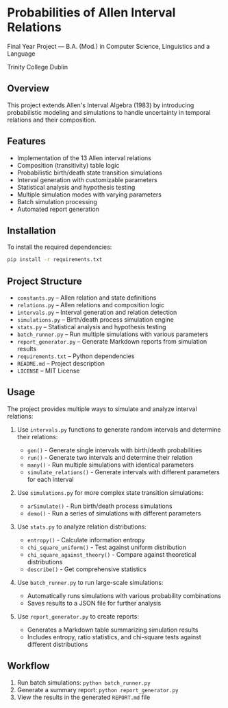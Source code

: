 # Probabilities of Allen Interval Relations

Final Year Project — B.A. (Mod.) in Computer Science, Linguistics and a Language

Trinity College Dublin

## Overview

This project extends Allen's Interval Algebra (1983) by introducing probabilistic modeling and simulations to handle uncertainty in temporal relations and their composition.

## Features

- Implementation of the 13 Allen interval relations
- Composition (transitivity) table logic
- Probabilistic birth/death state transition simulations
- Interval generation with customizable parameters
- Statistical analysis and hypothesis testing
- Multiple simulation modes with varying parameters
- Batch simulation processing
- Automated report generation

## Installation

To install the required dependencies:

```bash
pip install -r requirements.txt
```

## Project Structure

- `constants.py` – Allen relation and state definitions
- `relations.py` – Allen relations and composition logic
- `intervals.py` – Interval generation and relation detection
- `simulations.py` – Birth/death process simulation engine
- `stats.py` – Statistical analysis and hypothesis testing
- `batch_runner.py` – Run multiple simulations with various parameters
- `report_generator.py` – Generate Markdown reports from simulation results
- `requirements.txt` – Python dependencies
- `README.md` – Project description
- `LICENSE` – MIT License

## Usage

The project provides multiple ways to simulate and analyze interval relations:

1. Use `intervals.py` functions to generate random intervals and determine their relations:
   - `gen()` - Generate single intervals with birth/death probabilities
   - `run()` - Generate two intervals and determine their relation
   - `many()` - Run multiple simulations with identical parameters
   - `simulate_relations()` - Generate intervals with different parameters for each interval

2. Use `simulations.py` for more complex state transition simulations:
   - `arSimulate()` - Run birth/death process simulations
   - `demo()` - Run a series of simulations with different parameters

3. Use `stats.py` to analyze relation distributions:
   - `entropy()` - Calculate information entropy
   - `chi_square_uniform()` - Test against uniform distribution
   - `chi_square_against_theory()` - Compare against theoretical distributions
   - `describe()` - Get comprehensive statistics

4. Use `batch_runner.py` to run large-scale simulations:
   - Automatically runs simulations with various probability combinations
   - Saves results to a JSON file for further analysis

5. Use `report_generator.py` to create reports:
   - Generates a Markdown table summarizing simulation results
   - Includes entropy, ratio statistics, and chi-square tests against different distributions

## Workflow

1. Run batch simulations: `python batch_runner.py`
2. Generate a summary report: `python report_generator.py`
3. View the results in the generated `REPORT.md` file